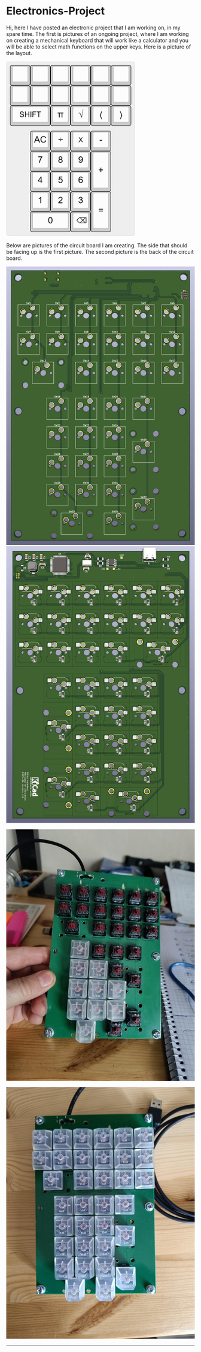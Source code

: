 # Electronics-Project
Hi, here I have posted an electronic project that I am working on, in my spare time.
The first is pictures of an ongoing project, where I am working on creating a mechanical keyboard
that will work like a calculator and you will be able to select math functions on the upper keys.
Here is a picture of the layout.

![keyboard](images/keyboard-layout-02.png)

Below are pictures of the circuit board I am creating. The side that should be facing up is the first picture.
The second picture is the back of the circuit board.

![keyboard](images/PCB-3D-05.JPG)
![keyboard](images/PCB-3D-06.JPG)

![keyboard](images/Prototyp-Mech-Keyboard-01.JPG)

![keyboard](images/Prototyp-Mech-Keyboard-02.JPG)

---

